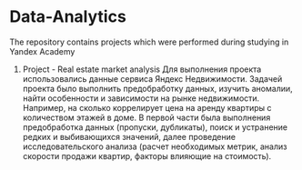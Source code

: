 # Data-Analytics
The repository contains projects which were performed during studying in Yandex Academy

1. Project - Real estate market analysis
Для выполнения проекта использовались данные сервиса Яндекс Недвижимости. Задачей проекта было выполнить предобработку данных, изучить аномалии, найти особенности и зависимости на рынке недвижимости. Например, на сколько коррелирует цена на аренду квартиры с количеством этажей в доме. В первой части была выполнения предобработка данных (пропуски, дубликаты), поиск и устранение редких и выбивающихся значений, далее проведение исследовательского анализа (расчет необходимых метрик, анализ скорости продажи квартир, факторы влияющие на стоимость).
